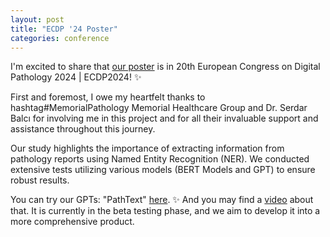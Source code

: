 ```yaml
---
layout: post
title: "ECDP '24 Poster"
categories: conference
---
```



I'm excited to share that [our poster](https://lnkd.in/dJ2WKKRF) is in 20th European Congress on Digital Pathology 2024 | 
ECDP2024! ✨

First and foremost, I owe my heartfelt thanks to hashtag#MemorialPathology Memorial Healthcare Group and Dr. Serdar 
Balcı for involving me in this project and for all their invaluable support and assistance throughout this journey.

Our study highlights the importance of extracting information from pathology reports using Named Entity Recognition 
(NER). We conducted extensive tests utilizing various models (BERT Models and GPT) to ensure robust results.

You can try our GPTs: "PathText" [here](https://lnkd.in/dzyC6PJm). ✨ And you may find a [video](https://www.linkedin.com/posts/activity-7204810402281512960-_w5D?utm_source=share&utm_medium=member_desktop) 
about that. It is currently in the beta testing phase, and we aim to develop it into a more comprehensive product.
